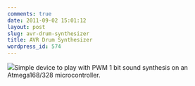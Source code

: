 ```yaml
---
comments: true
date: 2011-09-02 15:01:12
layout: post
slug: avr-drum-synthesizer
title: AVR Drum Synthesizer
wordpress_id: 574
---
```


[![](http://www.hackniac.com/blog/wp-content/uploads/2011/09/avr_drumsynth-1024x804.png)](http://www.hackniac.com/blog/wp-content/uploads/2011/09/avr_drumsynth.png)Simple device to play with PWM 1 bit sound synthesis on an Atmega168/328 microcontroller.


